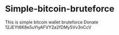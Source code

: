 # Simple-bitcoin-bruteforce
This is simple bitcoin wallet bruteforce
Donate 12JEYt6K8e5uYiyAFVY2a2fDMy5Vv3nCcV
